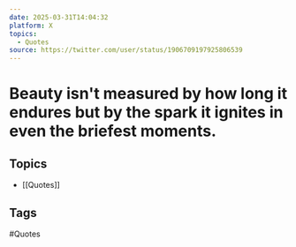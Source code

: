 ```yaml
---
date: 2025-03-31T14:04:32
platform: X
topics:
  - Quotes
source: https://twitter.com/user/status/1906709197925806539
---
```

# Beauty isn't measured by how long it endures but by the spark it ignites in even the briefest moments.

## Topics
- [[Quotes]]

## Tags
#Quotes